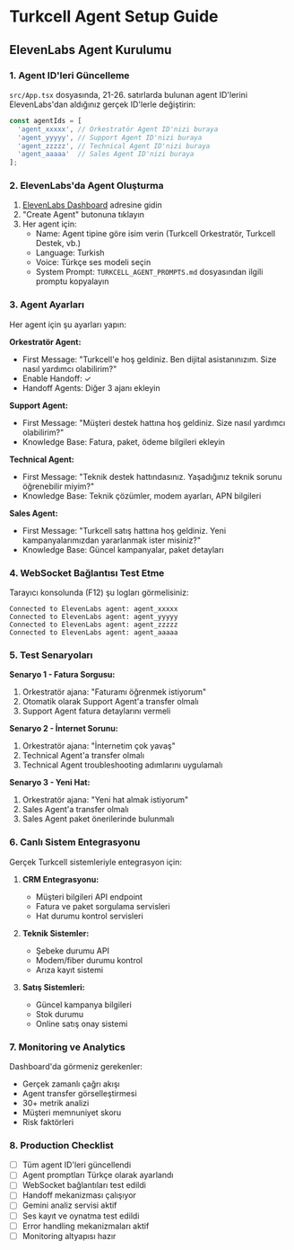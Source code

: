 # Turkcell Agent Setup Guide

## ElevenLabs Agent Kurulumu

### 1. Agent ID'leri Güncelleme

`src/App.tsx` dosyasında, 21-26. satırlarda bulunan agent ID'lerini ElevenLabs'dan aldığınız gerçek ID'lerle değiştirin:

```typescript
const agentIds = [
  'agent_xxxxx', // Orkestratör Agent ID'nizi buraya
  'agent_yyyyy', // Support Agent ID'nizi buraya
  'agent_zzzzz', // Technical Agent ID'nizi buraya
  'agent_aaaaa'  // Sales Agent ID'nizi buraya
];
```

### 2. ElevenLabs'da Agent Oluşturma

1. [ElevenLabs Dashboard](https://elevenlabs.io/app/conversational-ai) adresine gidin
2. "Create Agent" butonuna tıklayın
3. Her agent için:
   - Name: Agent tipine göre isim verin (Turkcell Orkestratör, Turkcell Destek, vb.)
   - Language: Turkish
   - Voice: Türkçe ses modeli seçin
   - System Prompt: `TURKCELL_AGENT_PROMPTS.md` dosyasından ilgili promptu kopyalayın

### 3. Agent Ayarları

Her agent için şu ayarları yapın:

**Orkestratör Agent:**
- First Message: "Turkcell'e hoş geldiniz. Ben dijital asistanınızım. Size nasıl yardımcı olabilirim?"
- Enable Handoff: ✓
- Handoff Agents: Diğer 3 ajanı ekleyin

**Support Agent:**
- First Message: "Müşteri destek hattına hoş geldiniz. Size nasıl yardımcı olabilirim?"
- Knowledge Base: Fatura, paket, ödeme bilgileri ekleyin

**Technical Agent:**
- First Message: "Teknik destek hattındasınız. Yaşadığınız teknik sorunu öğrenebilir miyim?"
- Knowledge Base: Teknik çözümler, modem ayarları, APN bilgileri

**Sales Agent:**
- First Message: "Turkcell satış hattına hoş geldiniz. Yeni kampanyalarımızdan yararlanmak ister misiniz?"
- Knowledge Base: Güncel kampanyalar, paket detayları

### 4. WebSocket Bağlantısı Test Etme

Tarayıcı konsolunda (F12) şu logları görmelisiniz:
```
Connected to ElevenLabs agent: agent_xxxxx
Connected to ElevenLabs agent: agent_yyyyy
Connected to ElevenLabs agent: agent_zzzzz
Connected to ElevenLabs agent: agent_aaaaa
```

### 5. Test Senaryoları

**Senaryo 1 - Fatura Sorgusu:**
1. Orkestratör ajana: "Faturamı öğrenmek istiyorum"
2. Otomatik olarak Support Agent'a transfer olmalı
3. Support Agent fatura detaylarını vermeli

**Senaryo 2 - İnternet Sorunu:**
1. Orkestratör ajana: "İnternetim çok yavaş"
2. Technical Agent'a transfer olmalı
3. Technical Agent troubleshooting adımlarını uygulamalı

**Senaryo 3 - Yeni Hat:**
1. Orkestratör ajana: "Yeni hat almak istiyorum"
2. Sales Agent'a transfer olmalı
3. Sales Agent paket önerilerinde bulunmalı

### 6. Canlı Sistem Entegrasyonu

Gerçek Turkcell sistemleriyle entegrasyon için:

1. **CRM Entegrasyonu:**
   - Müşteri bilgileri API endpoint
   - Fatura ve paket sorgulama servisleri
   - Hat durumu kontrol servisleri

2. **Teknik Sistemler:**
   - Şebeke durumu API
   - Modem/fiber durumu kontrol
   - Arıza kayıt sistemi

3. **Satış Sistemleri:**
   - Güncel kampanya bilgileri
   - Stok durumu
   - Online satış onay sistemi

### 7. Monitoring ve Analytics

Dashboard'da görmeniz gerekenler:
- Gerçek zamanlı çağrı akışı
- Agent transfer görselleştirmesi
- 30+ metrik analizi
- Müşteri memnuniyet skoru
- Risk faktörleri

### 8. Production Checklist

- [ ] Tüm agent ID'leri güncellendi
- [ ] Agent promptları Türkçe olarak ayarlandı
- [ ] WebSocket bağlantıları test edildi
- [ ] Handoff mekanizması çalışıyor
- [ ] Gemini analiz servisi aktif
- [ ] Ses kayıt ve oynatma test edildi
- [ ] Error handling mekanizmaları aktif
- [ ] Monitoring altyapısı hazır